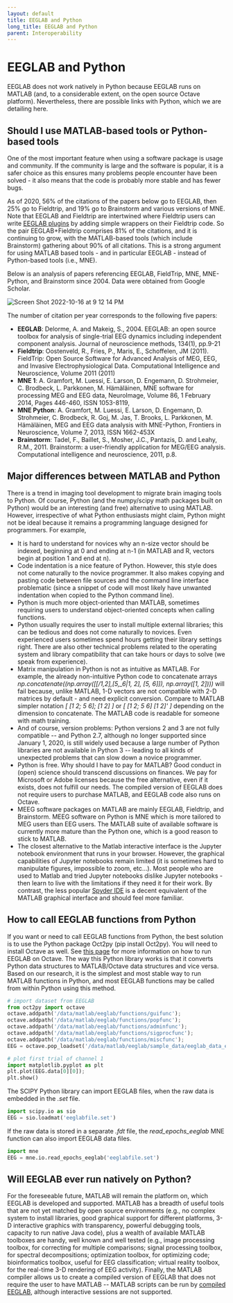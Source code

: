 ```yaml
---
layout: default
title: EEGLAB and Python
long_title: EEGLAB and Python
parent: Interoperability
---
```


EEGLAB and Python
===================

EEGLAB does not work natively in Python because EEGLAB runs on
MATLAB (and, to a considerable extent, on the open source Octave
platform). Nevertheless, there are possible links with Python, which we
are detailing here.

Should I use MATLAB-based tools or Python-based tools
-----------------------------------------------------

One of the most important feature when using a software package is usage and community.
If the community is large and the software is popular, it is a safer
choice as this ensures many problems people encounter have
been solved - it also means that the code is probably more stable and
has fewer bugs. 

As of 2020, 56% of the citations of the
papers below go to EEGLAB, then 25% go to Fieldtrip, and 19% go to
Brainstorm and various versions of MNE. Note that EEGLAB and Fieldtrip
are intertwined where Fieldtrip users can write [EEGLAB
plugins](/others/EEGLAB_and_Fieldtrip.html)
by adding simple wrappers on their Fieldtrip code. So the pair
EEGLAB+Fieldtrip comprises 81% of the citations, and it is continuing to
grow, with the MATLAB-based tools (which include Brainstorm) gathering
about 90% of all citations. This is a strong argument for using MATLAB
based tools - and in particular EEGLAB - instead of Python-based tools
(i.e., MNE).

Below is an analysis of papers referencing EEGLAB, FieldTrip, MNE,
MNE-Python, and Brainstorm since 2004. Data were obtained from Google Scholar.

![Screen Shot 2022-10-16 at 9 12 14 PM](https://user-images.githubusercontent.com/1872705/196087854-dac4a7f6-fba0-49ab-b2b8-4ca6fc253bb1.png)

The number of citation per year corresponds to the following five papers:

-   **EEGLAB**: Delorme, A. and Makeig, S., 2004. EEGLAB: an open source
    toolbox for analysis of single-trial EEG dynamics including
    independent component analysis. Journal of neuroscience methods,
    134(1), pp.9-21
-   **Fieldtrip**: Oostenveld, R., Fries, P., Maris, E., Schoffelen, JM
    (2011). FieldTrip: Open Source Software for Advanced Analysis of
    MEG, EEG, and Invasive Electrophysiological Data. Computational
    Intelligence and Neuroscience, Volume 2011 (2011)
-   **MNE 1**: A. Gramfort, M. Luessi, E. Larson, D. Engemann, D.
    Strohmeier, C. Brodbeck, L. Parkkonen, M. Hämäläinen, MNE software
    for processing MEG and EEG data, NeuroImage, Volume 86, 1 February
    2014, Pages 446-460, ISSN 1053-8119,
-   **MNE Python**: A. Gramfort, M. Luessi, E. Larson, D. Engemann, D.
    Strohmeier, C. Brodbeck, R. Goj, M. Jas, T. Brooks, L. Parkkonen, M.
    Hämäläinen, MEG and EEG data analysis with MNE-Python, Frontiers in
    Neuroscience, Volume 7, 2013, ISSN 1662-453X
-   **Brainstorm**: Tadel, F., Baillet, S., Mosher, J.C., Pantazis, D.
    and Leahy, R.M., 2011. Brainstorm: a user-friendly application for
    MEG/EEG analysis. Computational intelligence and neuroscience, 2011,
    p.8.

Major differences between MATLAB and Python
-------------------------------------------

There is a trend in imaging tool development to migrate brain imaging
tools to Python. Of course, Python (and the numpy/scipy math packages
built on Python) would be an interesting (and free) alternative to using
MATLAB. However, irrespective of what Python enthusiasts might claim,
Python might not be ideal because it remains a programming language
designed for programmers. For example,

-   It is hard to understand for novices why an n-size vector should be
    indexed, beginning at 0 and ending at n-1 (in MATLAB and R, vectors
    begin at position 1 and end at n).
-   Code indentation is a nice feature of Python. However, this style
    does not come naturally to the novice programmer. It also makes
    copying and pasting code between file sources and the command line
    interface problematic (since a snippet of code will most likely have
    unwanted indentation when copied to the Python command line).
-   Python is much more object-oriented than MATLAB, sometimes requiring
    users to understand object-oriented concepts when calling functions.
-   Python usually requires the user to install multiple external
    libraries; this can be tedious and does not come naturally to
    novices. Even experienced users sometimes spend hours getting their
    library settings right. There are also other technical problems
    related to the operating system and library compatibility that can take
    hours or days to solve (we speak from experience).
-   Matrix manipulation in Python is not as intuitive as MATLAB. For
    example, the already non-intuitive Python code to concatenate arrays
    <i>np.concatenate((np.array(\[\[/1,_2\],_\[5,_6\|1, 2\], \[5,
    6\]\]), np.array(\[1, 2\])))</i> will fail because, unlike MATLAB,
    1-D vectors are not compatible with 2-D matrices by default - and
    need explicit conversion. Compare to MATLAB simpler notation <i>\[
    \[1 2; 5 6\]; \[1 2\] \]</i> or <i>\[ \[1 2; 5 6\] \[1 2\]' \]</i>
    depending on the dimension to concatenate. The MATLAB code is
    readable for someone with math training.
-   And of course, version problems: Python versions 2 and 3 are not
    fully compatible -- and Python 2.7, although no longer supported
    since January 1, 2020, is still widely used because a large number
    of Python libraries are not available in Python 3 -- leading to all
    kinds of unexpected problems that can slow down a novice
    programmer.
-   Python is free. Why should I have to pay for MATLAB? Good conduct in
    (open) science should transcend discussions on finances. We pay for
    Microsoft or Adobe licenses because the free alternative, even
    if it exists, does not fulfill our needs. The compiled version of
    EEGLAB does not require users to purchase MATLAB, and EEGLAB code
    also runs on Octave.
-   MEEG software packages on MATLAB are mainly EEGLAB, Fieldtrip, and
    Brainstorm. MEEG software on Python is MNE which is more tailored to MEG users than EEG users.
    The MATLAB suite of available software is currently more mature than
    the Python one, which is a good reason to stick to MATLAB.
- The closest alternative to the Matlab interactive interface is the
Jupyter notebook environment that runs in your browser. However, the
graphical capabilities of Jupyter notebooks remain limited (it is
sometimes hard to manipulate figures, impossible to zoom, etc...).
Most people who are used to Matlab and tried
Jupyter notebooks dislike Jupyter notebooks - then learn to live with the
limitations if they need it for their work. By contrast, the less popular [Spyder IDE](https://www.spyder-ide.org/) is a decent equivalent of the MATLAB graphical interface and should feel more familiar. 

How to call EEGLAB functions from Python
----------------------------------------

If you want or need to call EEGLAB functions from Python, the best
solution is to use the Python package Oct2py (pip install Oct2py). You
will need to install Octave as well. See [this
page](/others/Running_EEGLAB_on_Octave.html) for more information on how
to run EEGLAB on Octave. The way this Python library works is that it
converts Python data structures to MATLAB/Octave data structures and
vice versa. Based on our research, it is the simplest and most stable way
to run MATLAB functions in Python, and most EEGLAB functions may be
called from within Python using this method.

``` Python
# import dataset from EEGLAB
from oct2py import octave
octave.addpath('/data/matlab/eeglab/functions/guifunc');
octave.addpath('/data/matlab/eeglab/functions/popfunc');
octave.addpath('/data/matlab/eeglab/functions/adminfunc');
octave.addpath('/data/matlab/eeglab/functions/sigprocfunc');
octave.addpath('/data/matlab/eeglab/functions/miscfunc');
EEG = octave.pop_loadset('/data/matlab/eeglab/sample_data/eeglab_data_epochs_ica.set');

# plot first trial of channel 1
import matplotlib.pyplot as plt
plt.plot(EEG.data[0][0]);
plt.show()
```

The SCIPY Python library can import EEGLAB files, when the raw data is embedded in the *.set* file.

``` Python
import scipy.io as sio
EEG = sio.loadmat('eeglabfile.set')
```

If the raw data is stored in a separate *.fdt* file, the *read_epochs_eeglab* MNE function can also import EEGLAB data files.

``` Python
import mne
EEG = mne.io.read_epochs_eeglab('eeglabfile.set')
```

Will EEGLAB ever run natively on Python?
----------------------------------------

For the foreseeable future, MATLAB will remain the platform on, which
EEGLAB is developed and supported. MATLAB has a breadth of useful tools
that are not yet matched by open source environments (e.g., no complex
system to install libraries, good graphical support for different
platforms, 3-D interactive graphics with transparency, powerful
debugging tools, capacity to run native Java code), plus a wealth of
available MATLAB toolboxes are handy, well known and well tested (e.g.,
image processing toolbox, for correcting for multiple comparisons;
signal processing toolbox, for spectral decompositions; optimization
toolbox, for optimizing code; bioinformatics toolbox, useful for EEG
classification; virtual reality toolbox, for the real-time 3-D rendering of
EEG activity). Finally, the MATLAB compiler allows us to create a
compiled version of EEGLAB that does not require the user to have MATLAB
-- MATLAB scripts can be run by [compiled
EEGLAB](/others/Compiled_EEGLAB.html), although interactive sessions
are not supported. 
